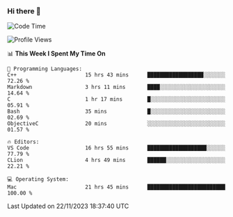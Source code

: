 ### Hi there 👋

<!--START_SECTION:waka-->
![Code Time](http://img.shields.io/badge/Code%20Time-117%20hrs%2029%20mins-blue)

![Profile Views](http://img.shields.io/badge/Profile%20Views-35-blue)

📊 **This Week I Spent My Time On** 

```text
💬 Programming Languages: 
C++                      15 hrs 43 mins      ██████████████████░░░░░░░   72.26 % 
Markdown                 3 hrs 11 mins       ████░░░░░░░░░░░░░░░░░░░░░   14.64 % 
C                        1 hr 17 mins        █░░░░░░░░░░░░░░░░░░░░░░░░   05.91 % 
Bash                     35 mins             █░░░░░░░░░░░░░░░░░░░░░░░░   02.69 % 
ObjectiveC               20 mins             ░░░░░░░░░░░░░░░░░░░░░░░░░   01.57 % 

🔥 Editors: 
VS Code                  16 hrs 55 mins      ███████████████████░░░░░░   77.79 % 
CLion                    4 hrs 49 mins       ██████░░░░░░░░░░░░░░░░░░░   22.21 % 

💻 Operating System: 
Mac                      21 hrs 45 mins      █████████████████████████   100.00 % 
```


 Last Updated on 22/11/2023 18:37:40 UTC
<!--END_SECTION:waka-->

<!--
**JackeyHua-SJTU/JackeyHua-SJTU** is a ✨ _special_ ✨ repository because its `README.md` (this file) appears on your GitHub profile.

Here are some ideas to get you started:

- 🔭 I’m currently working on ...
- 🌱 I’m currently learning ...
- 👯 I’m looking to collaborate on ...
- 🤔 I’m looking for help with ...
- 💬 Ask me about ...
- 📫 How to reach me: ...
- 😄 Pronouns: ...
- ⚡ Fun fact: ...
-->
